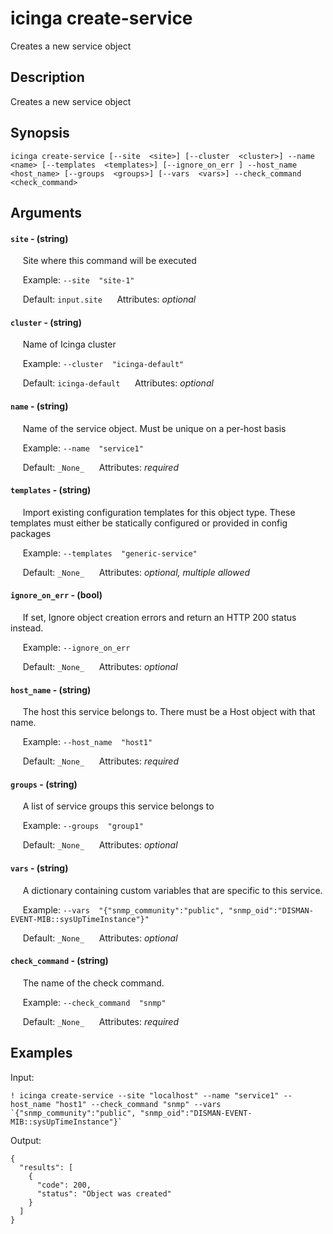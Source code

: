 # icinga create-service

Creates a new service object

## Description

Creates a new service object

## Synopsis

`icinga create-service [--site  <site>] [--cluster  <cluster>] --name  <name> [--templates  <templates>] [--ignore_on_err ] --host_name  <host_name> [--groups  <groups>] [--vars  <vars>] --check_command  <check_command>`

## Arguments


#### `site` - (string)

&nbsp;&nbsp;&nbsp;&nbsp; Site where this command will be executed  

&nbsp;&nbsp;&nbsp;&nbsp; Example:  `--site  "site-1"`

&nbsp;&nbsp;&nbsp;&nbsp; Default: `input.site`
&nbsp;&nbsp;&nbsp;&nbsp; Attributes: _optional_  


#### `cluster` - (string)

&nbsp;&nbsp;&nbsp;&nbsp; Name of Icinga cluster  

&nbsp;&nbsp;&nbsp;&nbsp; Example:  `--cluster  "icinga-default"`

&nbsp;&nbsp;&nbsp;&nbsp; Default: `icinga-default`
&nbsp;&nbsp;&nbsp;&nbsp; Attributes: _optional_  


#### `name` - (string)

&nbsp;&nbsp;&nbsp;&nbsp; Name of the service object. Must be unique on a per-host basis  

&nbsp;&nbsp;&nbsp;&nbsp; Example:  `--name  "service1"`

&nbsp;&nbsp;&nbsp;&nbsp; Default: `_None_`
&nbsp;&nbsp;&nbsp;&nbsp; Attributes: _required_  


#### `templates` - (string)

&nbsp;&nbsp;&nbsp;&nbsp; Import existing configuration templates for this object type. These templates must either be statically configured or provided in config packages  

&nbsp;&nbsp;&nbsp;&nbsp; Example:  `--templates  "generic-service"`

&nbsp;&nbsp;&nbsp;&nbsp; Default: `_None_`
&nbsp;&nbsp;&nbsp;&nbsp; Attributes: _optional, multiple allowed_  


#### `ignore_on_err` - (bool)

&nbsp;&nbsp;&nbsp;&nbsp; If set, Ignore object creation errors and return an HTTP 200 status instead.  

&nbsp;&nbsp;&nbsp;&nbsp; Example:  `--ignore_on_err  `

&nbsp;&nbsp;&nbsp;&nbsp; Default: `_None_`
&nbsp;&nbsp;&nbsp;&nbsp; Attributes: _optional_  


#### `host_name` - (string)

&nbsp;&nbsp;&nbsp;&nbsp; The host this service belongs to. There must be a Host object with that name.  

&nbsp;&nbsp;&nbsp;&nbsp; Example:  `--host_name  "host1"`

&nbsp;&nbsp;&nbsp;&nbsp; Default: `_None_`
&nbsp;&nbsp;&nbsp;&nbsp; Attributes: _required_  


#### `groups` - (string)

&nbsp;&nbsp;&nbsp;&nbsp; A list of service groups this service belongs to  

&nbsp;&nbsp;&nbsp;&nbsp; Example:  `--groups  "group1"`

&nbsp;&nbsp;&nbsp;&nbsp; Default: `_None_`
&nbsp;&nbsp;&nbsp;&nbsp; Attributes: _optional_  


#### `vars` - (string)

&nbsp;&nbsp;&nbsp;&nbsp; A dictionary containing custom variables that are specific to this service.  

&nbsp;&nbsp;&nbsp;&nbsp; Example:  `--vars  "{"snmp_community":"public", "snmp_oid":"DISMAN-EVENT-MIB::sysUpTimeInstance"}"`

&nbsp;&nbsp;&nbsp;&nbsp; Default: `_None_`
&nbsp;&nbsp;&nbsp;&nbsp; Attributes: _optional_  


#### `check_command` - (string)

&nbsp;&nbsp;&nbsp;&nbsp; The name of the check command.  

&nbsp;&nbsp;&nbsp;&nbsp; Example:  `--check_command  "snmp"`

&nbsp;&nbsp;&nbsp;&nbsp; Default: `_None_`
&nbsp;&nbsp;&nbsp;&nbsp; Attributes: _required_  



## Examples

Input: 
```
! icinga create-service --site "localhost" --name "service1" --host_name "host1" --check_command "snmp" --vars `{"snmp_community":"public", "snmp_oid":"DISMAN-EVENT-MIB::sysUpTimeInstance"}`
```
Output: 
```
{
  "results": [
    {
      "code": 200,
      "status": "Object was created"
    }
  ]
}
```

